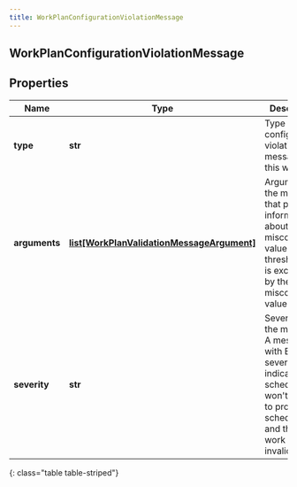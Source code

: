 ```yaml
---
title: WorkPlanConfigurationViolationMessage
---
```

## WorkPlanConfigurationViolationMessage

## Properties

|Name | Type | Description | Notes|
|------------ | ------------- | ------------- | -------------|
| **type** | **str** | Type of configuration violation message for this work plan | [optional] |
| **arguments** | [**list[WorkPlanValidationMessageArgument]**](WorkPlanValidationMessageArgument.html) | Arguments of the message that provide information about the misconfigured value or the threshold that is exceeded by the misconfigured value | [optional] |
| **severity** | **str** | Severity of the message. A message with Error severity indicates the scheduler won&#39;t be able to produce schedules and thus the work plan is invalid. | [optional] |
{: class="table table-striped"}


